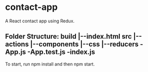 # contact-app
A React contact app using Redux.

**Folder Structure:**
build
  |--index.html
src
  |--actions
  |--components
  |--css
  |--reducers
-App.js
-App.test.js
-index.js
-

To start, run npm install and then npm start.

